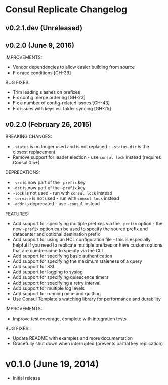 Consul Replicate Changelog
==========================

## v0.2.1.dev (Unreleased)

## v0.2.0 (June 9, 2016)

IMPROVEMENTS:

  * Vendor dependencies to allow easier building from source
  * Fix race conditions [GH-39]

BUG FIXES:

  * Trim leading slashes on prefixes
  * Fix config merge ordering [GH-23]
  * Fix a number of config-related issues [GH-43]
  * Fix issues with keys vs. folder syncing [GH-25]

## v0.2.0 (February 26, 2015)

BREAKING CHANGES:

  * `-status` is no longer used and is not replaced - `-status-dir` is the
    closest replacement
  * Remove support for leader election - use `consul lock` instead (requires
    Consul 0.5+)

DEPRECATIONS:

  * `-src` is now part of the `-prefix` key
  * `-dst` is now part of the `-prefix` key
  * `-lock` is not used - run with `consul lock` instead
  * `-service` is not used - run with `consul lock` instead
  *  `-addr` is deprecated - use `-consul` instead

FEATURES:

  * Add support for specifying multiple prefixes via the `-prefix` option - the
    new `-prefix` option can be used to specify the source prefix and datacenter
    and optional destination prefix
  * Add support for using an HCL configuration file - this is especially helpful
    if you need to replicate multiple prefixes or have custom options that are
    cumbersome to specify via the CLI
  * Add support for specifying basic authentication
  * Add support for specifying the maximum staleness of a query
  * Add support for SSL
  * Add support for logging to syslog
  * Add support for specifying quiescence timers
  * Add support for specifying a retry interval
  * Add support for multiple log levels
  * Add support for running once and quitting
  * Use Consul Template's watching library for performance and durability

IMPROVEMENTS:

  * Improve test coverage, complete with integration tests

BUG FIXES:

  * Update README with examples and more documentation
  * Gracefully shut down when interrupted (prevents partial key replication)


# v0.1.0 (June 19, 2014)

  * Initial release
